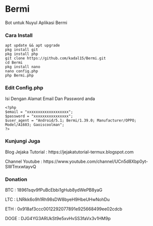 # Bermi
<p>Bot untuk Nuyul Aplikasi Bermi</p>

### Cara Install
<pre><code>apt update && apt upgrade
pkg install git
pkg install php
git clone https://github.com/kadal15/Bermi.git
cd Bermi
pkg install nano
nano config.php
php Bermi.php</code></pre>
### Edit Config.php
<p>Isi Dengan Alamat Email Dan Password anda</p>
<pre><code>&lt;?php
$email = "xxxxxxxxxxxxxxxxxxx";
$password = "xxxxxxxxxxxxxxxx";
$user_agent = "Android/5.1; Bermi/1.39.0; Manufacturer/OPPO; Model/A1603; Gaoiscoolman";
?&gt;</code></pre>

### Kunjungi Juga
<p>Blog Jejaka Tutorial : https://jejakatutorial-termux.blogspot.com</p>
<p>Channel Youtube : https://www.youtube.com/channel/UCn5d8Xbp0yt-SWTmxwtayvQ</p>

### Donation
<p>BTC  : 18961sqv9fPuBcEbbi1gHub8ydWePB8yaG</p>
<p>LTC  : LNRkk6o9h1Rh98sDW8byeH9HbeUHwNohDu</p>
<p>ETH  : 0x918af3ccc0012292077891e925668499ee02cdcb</p>
<p>DOGE : DJG4YG3ARUkSt9e5xvHvSS3faVx3v1HM9p</p>
